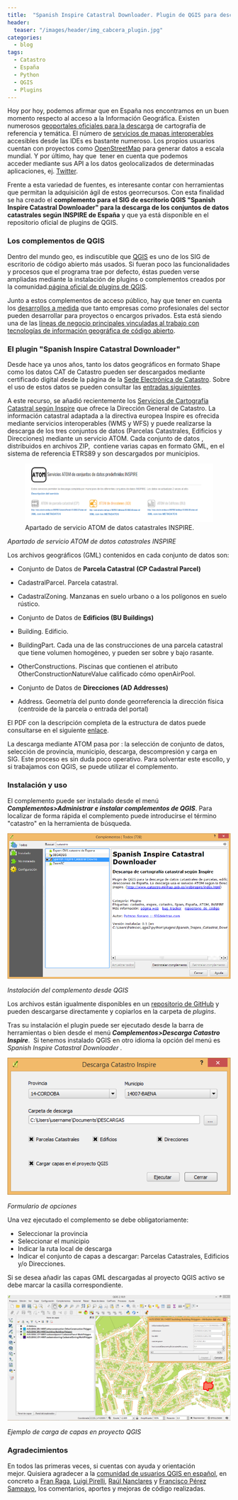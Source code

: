 ```yaml
---
title:  "Spanish Inspire Catastral Downloader. Plugin de QGIS para descarga de datos catastrales INSPIRE"
header:
  teaser: "/images/header/img_cabcera_plugin.jpg"
categories: 
  - blog
tags:
  - Catastro
  - España
  - Python
  - QGIS
  - Plugins
---
```


Hoy por hoy, podemos afirmar que en España nos encontramos en un buen momento respecto al acceso a la Información Geográfica. Existen numerosos [geoportales oficiales para la descarga](http://www.idee.es/web/guest/centros-de-descarga) de cartografía de referencia y temática. El número de [servicios de mapas interoperables](http://www.idee.es/web/guest/directorio-de-servicios) accesibles desde las IDEs es bastante numeroso. Los propios usuarios cuentan con proyectos como [OpenStreetMap](https://www.openstreetmap.org/) para generar datos a escala mundial. Y por último, hay que  tener en cuenta que podemos acceder mediante sus API a los datos geolocalizados de determinadas aplicaciones, ej. [Twitter](https://dev.twitter.com/rest/reference/get/geo/search).

Frente a esta variedad de fuentes, es interesante contar con herramientas que permitan la adquisición ágil de estos georrecursos. Con esta finalidad se ha creado el **complemento para el SIG de escritorio QGIS "****Spanish Inspire Catastral Downloader****" para la descarga de los conjuntos de datos catastrales según INSPIRE de España** y que ya está disponible en el repositorio oficial de plugins de QGIS.

### Los complementos de QGIS

Dentro del mundo geo, es indiscutible que [QGIS](http://www.qgis.org/es/site/) es uno de los SIG de escritorio de código abierto más usados. Si fueran poco las funcionalidades y procesos que el programa trae por defecto, éstas pueden verse ampliadas mediante la instalación de plugins o complementos creados por la comunidad.[página oficial de plugins de QGIS](https://plugins.qgis.org/plugins/).

Junto a estos complementos de acceso público, hay que tener en cuenta los <span style="text-decoration: underline;">desarrollos a medida</span> que tanto empresas como profesionales del sector pueden desarrollar para proyectos o encargos privados. Esta está siendo una de las <span style="text-decoration: underline;">líneas de negocio principales vinculadas al trabajo con tecnologías de información geográfica de código abierto</span>.

### El plugin "Spanish Inspire Catastral Downloader"

Desde hace ya unos años, tanto los datos geográficos en formato Shape como los datos CAT de Catastro pueden ser descargados mediante certificado digital desde la página de la [Sede Electrónica de Catastro](https://www.sedecatastro.gob.es/OVCFrames.aspx?TIPO=TIT&a=masiv). Sobre el uso de estos datos se pueden consultar las [entradas siguientes](2016/uso-de-la-informacion-catastral-para-estudios-urbanos/itemlist/tag/catastro).

A este recurso, se añadió recientemente los [Servicios de Cartografía Catastral según Inspire](http://www.catastro.minhap.es/webinspire/index.html) que ofrece la Dirección General de Catastro. La información catastral adaptada a la directiva europea Inspire es ofrecida mediante servicios interoperables (WMS y WFS) y puede realizarse la descarga de los tres conjuntos de datos (Parcelas Catastrales, Edificios y Direcciones) mediante un servicio ATOM. Cada conjunto de datos , distribuidos en archivos ZIP,  contiene varias capas en formato GML, en el sistema de referencia ETRS89 y son descargados por municipios.

<!-- ![Apartado de servicio ATOM de datos catastrales INSPIRE](/images/blog/201707_plugin/atom.PNG) -->

<figure>
  <img src="/images/blog/201707_plugin/atom.PNG" alt="Apartado de servicio ATOM de datos catastrales INSPIRE">
  <figcaption>Apartado de servicio ATOM de datos catastrales INSPIRE.</figcaption>
</figure>

_Apartado de servicio ATOM de datos catastrales INSPIRE_

Los archivos geográficos (GML) contenidos en cada conjunto de datos son:

*   Conjunto de Datos de **Parcela Catastral** **(CP Cadastral Parcel)**

*   CadastralParcel. Parcela catastral.
*   CadastralZoning. Manzanas en suelo urbano o a los polígonos en suelo rústico.

*   Conjunto de Datos de **Edificios (BU Buildings)**

*   Building. Edificio.
*   BuildingPart. Cada una de las construcciones de una parcela catastral que tiene volumen homogéneo, y pueden ser sobre y bajo rasante.
*   OtherConstructions. Piscinas que contienen el atributo OtherConstructionNatureValue calificado cómo openAirPool.

*   Conjunto de Datos de **Direcciones (AD Addresses)**

*   Address. Geometría del punto donde georreferencia la dirección física (centroide de la parcela o entrada del portal)

El PDF con la descripción completa de la estructura de datos puede consultarse en el siguiente [enlace](http://www.catastro.minhap.es/webinspire/documentos/Conjuntos%20de%20datos.pdf).

La descarga mediante ATOM pasa por : la selección de conjunto de datos, selección de provincia, municipio, descarga, descompresión y carga en SIG. Este proceso es sin duda poco operativo. Para solventar este escollo, y si trabajamos con QGIS, se puede utilizar el complemento.

### Instalación y uso

El complemento puede ser instalado desde el menú **_Complementos>Administrar e instalar complementos de QGIS_**. Para localizar de forma rápida el complemento puede introducirse el término "catastro" en la herramienta de búsqueda.

![Búsqueda del complemento en QGIS](/images/blog/201707_plugin/search.PNG "Búsqueda del complemento en QGIS")

_Instalación del complemento desde QGIS_

Los archivos están igualmente disponibles en un [repositorio de GitHub](https://github.com/sigdeletras/Spanish_Inspire_Catastral_Downloader) y pueden descargarse directamente y copiarlos en la carpeta de _plugins_.

Tras su instalación el plugin puede ser ejecutado desde la barra de herramientas o bien desde el menú **_Complementos>Descarga Catastro_** _**Inspire**_.  Si tenemos instalado QGIS en otro idioma la opción del menú es _Spanish Inspire Catastral Downloader ._

![Formulario de opciones del complemento](/images/blog/201707_plugin/ui.PNG)

_Formulario de opciones_

Una vez ejecutado el complemento se debe obligatoriamente:

*   Seleccionar la provincia
*   Seleccionar el municipio
*   Indicar la ruta local de descarga
*   Indicar el conjunto de capas a descargar: Parcelas Catastrales, Edificios y/o Direcciones.

Si se desea añadir las capas GML descargadas al proyecto QGIS activo se debe marcar la casilla correspondiente.

![Carga de capas en proyecto QGIS](/images/blog/201707_plugin/cadastral_layers.PNG)

_Ejemplo de carga de capas en proyecto QGIS_

### Agradecimientos

En todos las primeras veces, si cuentas con ayuda y orientación mejor. Quisiera agradecer a la [comunidad de usuarios QGIS en español](http://osgeo-org.1560.x6.nabble.com/QGIS-es-f5092059.html), en concreto a [Fran Raga](https://all4gis.github.io/), [Luigi Pirelli](https://www.linkedin.com/in/luigipirelli/?locale=es_ES), [Raúl Nanclares](https://www.linkedin.com/in/raulnanclares/) y [Francisco Pérez Sampayo](https://www.linkedin.com/in/francisco-p%25C3%25A9rez-sampayo-ba305037/), los comentarios, aportes y mejoras de código realizadas.
